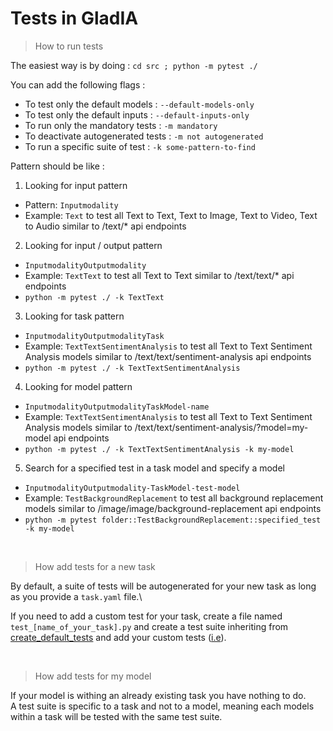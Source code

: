 # Tests in GladIA

> How to run tests

The easiest way is by doing : `cd src ; python -m pytest ./`

You can add the following flags :
- To test only the default models : `--default-models-only`
- To test only the default inputs : `--default-inputs-only`
- To run only the mandatory tests : `-m mandatory`
- To deactivate autogenerated tests : `-m not autogenerated`
- To run a specific suite of test : `-k some-pattern-to-find`

Pattern should be like :
1. Looking for input pattern
- Pattern: `Inputmodality`
- Example: `Text` to test all Text to Text, Text to Image, Text to Video, Text to Audio similar to /text/* api endpoints

2. Looking for input / output pattern
- `InputmodalityOutputmodality`
- Example: `TextText` to test all Text to Text similar to /text/text/* api endpoints
- `python -m pytest ./ -k TextText`

3. Looking for task pattern
- `InputmodalityOutputmodalityTask`
- Example: `TextTextSentimentAnalysis` to test all Text to Text Sentiment Analysis models similar to /text/text/sentiment-analysis api endpoints
- `python -m pytest ./ -k TextTextSentimentAnalysis`

4. Looking for model pattern
- `InputmodalityOutputmodalityTaskModel-name`
- Example: `TextTextSentimentAnalysis` to test all Text to Text Sentiment Analysis models similar to /text/text/sentiment-analysis/?model=my-model api endpoints
- `python -m pytest ./ -k TextTextSentimentAnalysis -k my-model`

5. Search for a specified test in a task model and specify a model
- `InputmodalityOutputmodality-TaskModel-test-model`
- Example:  `TestBackgroundReplacement` to test all background replacement models similar to /image/image/background-replacement api endpoints
- `python -m pytest folder::TestBackgroundReplacement::specified_test -k my-model`

<br/>

> How add tests for a new task

By default, a suite of tests will be autogenerated for your new task as long as you provide a `task.yaml` file.\

If you need to add a custom test for your task, create a file named `test_[name_of_your_task].py` and create a test suite inheriting 
from [create_default_tests](https://github.com/gladiaio/gladia/blob/main/src/tests/default_tests.py#L274) and add your custom tests ([i.e](https://github.com/gladiaio/gladia/blob/9a012762ee2ebafcdd8f6e25b4a712f12aecade1/src/apis/text/text/next-word-prediction/test_next_word_prediction.py)).

<br/>

> How add tests for my model

If your model is withing an already existing task you have nothing to do.\
A test suite is specific to a task and not to a model, meaning each models within a task will be tested with the same test suite.
